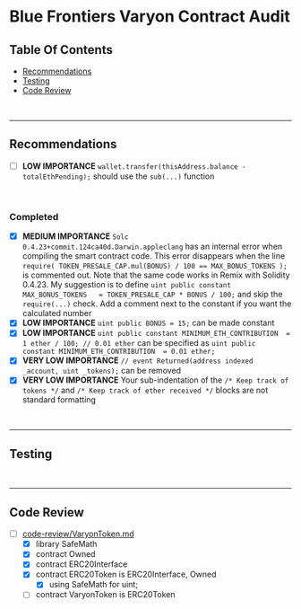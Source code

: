 # Blue Frontiers Varyon Contract Audit

## Table Of Contents

* [Recommendations](#recommendations)
* [Testing](#testing)
* [Code Review](#code-review)

<br />

<hr />

## Recommendations

* [ ] **LOW IMPORTANCE** `wallet.transfer(thisAddress.balance - totalEthPending);` should use the `sub(...)` function

<br />

### Completed

* [x] **MEDIUM IMPORTANCE** `Solc 0.4.23+commit.124ca40d.Darwin.appleclang` has an internal error when compiling the smart contract code. This error
  disappears when the line `require( TOKEN_PRESALE_CAP.mul(BONUS) / 100 == MAX_BONUS_TOKENS );` is commented out. Note that the same code works
  in Remix with Solidity 0.4.23. My suggestion is to define `uint public constant MAX_BONUS_TOKENS   = TOKEN_PRESALE_CAP * BONUS / 100;` and
  skip the `require(...)` check. Add a comment next to the constant if you want the calculated number
* [x] **LOW IMPORTANCE** `uint public BONUS = 15;` can be made constant
* [x] **LOW IMPORTANCE** `uint public constant MINIMUM_ETH_CONTRIBUTION  = 1 ether / 100; // 0.01 ether` can be specified as
  `uint public constant MINIMUM_ETH_CONTRIBUTION  = 0.01 ether;`
* [x] **VERY LOW IMPORTANCE** `// event Returned(address indexed _account, uint _tokens);` can be removed
* [x] **VERY LOW IMPORTANCE** Your sub-indentation of the `/* Keep track of tokens */` and `/* Keep track of ether received */` blocks are not
  standard formatting

<br />

<hr />

## Testing

<br />

<hr />

## Code Review

* [ ] [code-review/VaryonToken.md](code-review/VaryonToken.md)
  * [x] library SafeMath
  * [x] contract Owned
  * [x] contract ERC20Interface
  * [x] contract ERC20Token is ERC20Interface, Owned
    * [x] using SafeMath for uint;
  * [ ] contract VaryonToken is ERC20Token